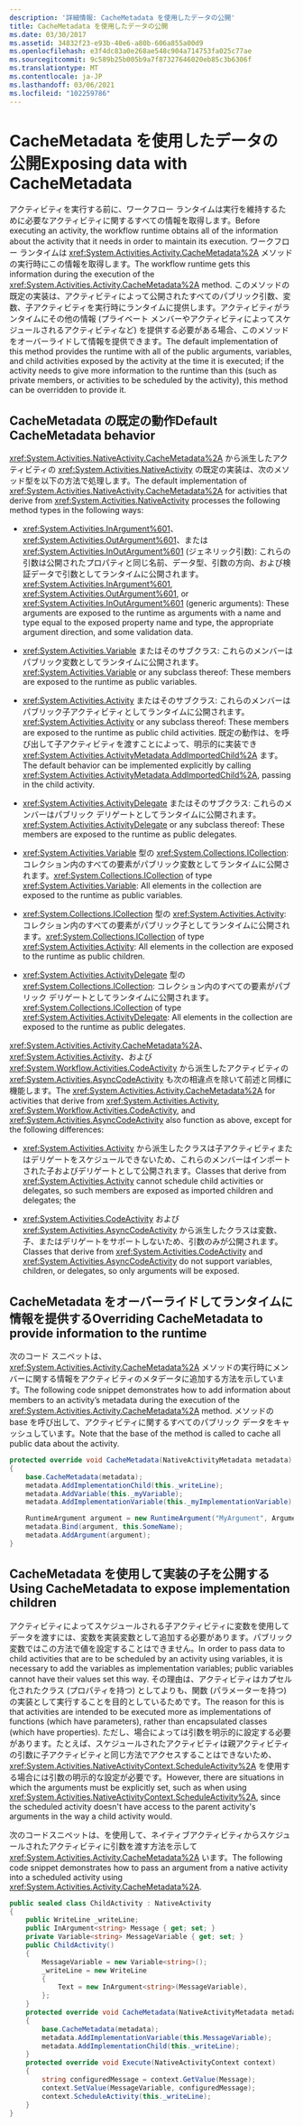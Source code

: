 ```yaml
---
description: '詳細情報: CacheMetadata を使用したデータの公開'
title: CacheMetadata を使用したデータの公開
ms.date: 03/30/2017
ms.assetid: 34832f23-e93b-40e6-a80b-606a855a00d9
ms.openlocfilehash: e3f4dc83a0e268ae548c904a714753fa025c77ae
ms.sourcegitcommit: 9c589b25b005b9a7f87327646020eb85c3b6306f
ms.translationtype: MT
ms.contentlocale: ja-JP
ms.lasthandoff: 03/06/2021
ms.locfileid: "102259786"
---
```

# <a name="exposing-data-with-cachemetadata"></a><span data-ttu-id="2c193-103">CacheMetadata を使用したデータの公開</span><span class="sxs-lookup"><span data-stu-id="2c193-103">Exposing data with CacheMetadata</span></span>

<span data-ttu-id="2c193-104">アクティビティを実行する前に、ワークフロー ランタイムは実行を維持するために必要なアクティビティに関するすべての情報を取得します。</span><span class="sxs-lookup"><span data-stu-id="2c193-104">Before executing an activity, the workflow runtime obtains all of the information about the activity that it needs in order to maintain its execution.</span></span> <span data-ttu-id="2c193-105">ワークフロー ランタイムは <xref:System.Activities.Activity.CacheMetadata%2A> メソッドの実行時にこの情報を取得します。</span><span class="sxs-lookup"><span data-stu-id="2c193-105">The workflow runtime gets this information during the execution of the <xref:System.Activities.Activity.CacheMetadata%2A> method.</span></span> <span data-ttu-id="2c193-106">このメソッドの既定の実装は、アクティビティによって公開されたすべてのパブリック引数、変数、子アクティビティを実行時にランタイムに提供します。アクティビティがランタイムにその他の情報 (プライベート メンバーやアクティビティによってスケジュールされるアクティビティなど) を提供する必要がある場合、このメソッドをオーバーライドして情報を提供できます。</span><span class="sxs-lookup"><span data-stu-id="2c193-106">The default implementation of this method provides the runtime with all of the public arguments, variables, and child activities exposed by the activity at the time it is executed; if the activity needs to give more information to the runtime than this (such as private members, or activities to be scheduled by the activity), this method can be overridden to provide it.</span></span>

## <a name="default-cachemetadata-behavior"></a><span data-ttu-id="2c193-107">CacheMetadata の既定の動作</span><span class="sxs-lookup"><span data-stu-id="2c193-107">Default CacheMetadata behavior</span></span>

<span data-ttu-id="2c193-108"><xref:System.Activities.NativeActivity.CacheMetadata%2A> から派生したアクティビティの <xref:System.Activities.NativeActivity> の既定の実装は、次のメソッド型を以下の方法で処理します。</span><span class="sxs-lookup"><span data-stu-id="2c193-108">The default implementation of <xref:System.Activities.NativeActivity.CacheMetadata%2A> for activities that derive from <xref:System.Activities.NativeActivity> processes the following method types in the following ways:</span></span>

- <span data-ttu-id="2c193-109"><xref:System.Activities.InArgument%601>、<xref:System.Activities.OutArgument%601>、または <xref:System.Activities.InOutArgument%601> (ジェネリック引数): これらの引数は公開されたプロパティと同じ名前、データ型、引数の方向、および検証データで引数としてランタイムに公開されます。</span><span class="sxs-lookup"><span data-stu-id="2c193-109"><xref:System.Activities.InArgument%601>, <xref:System.Activities.OutArgument%601>, or <xref:System.Activities.InOutArgument%601> (generic arguments): These arguments are exposed to the runtime as arguments with a name and type equal to the exposed property name and type, the appropriate argument direction, and some validation data.</span></span>

- <span data-ttu-id="2c193-110"><xref:System.Activities.Variable> またはそのサブクラス: これらのメンバーはパブリック変数としてランタイムに公開されます。</span><span class="sxs-lookup"><span data-stu-id="2c193-110"><xref:System.Activities.Variable> or any subclass thereof: These members are exposed to the runtime as public variables.</span></span>

- <span data-ttu-id="2c193-111"><xref:System.Activities.Activity> またはそのサブクラス: これらのメンバーはパブリック子アクティビティとしてランタイムに公開されます。</span><span class="sxs-lookup"><span data-stu-id="2c193-111"><xref:System.Activities.Activity> or any subclass thereof: These members are exposed to the runtime as public child activities.</span></span> <span data-ttu-id="2c193-112">既定の動作は、を呼び出して子アクティビティを渡すことによって、明示的に実装でき <xref:System.Activities.ActivityMetadata.AddImportedChild%2A> ます。</span><span class="sxs-lookup"><span data-stu-id="2c193-112">The default behavior can be implemented explicitly by calling <xref:System.Activities.ActivityMetadata.AddImportedChild%2A>, passing in the child activity.</span></span>

- <span data-ttu-id="2c193-113"><xref:System.Activities.ActivityDelegate> またはそのサブクラス: これらのメンバーはパブリック デリゲートとしてランタイムに公開されます。</span><span class="sxs-lookup"><span data-stu-id="2c193-113"><xref:System.Activities.ActivityDelegate> or any subclass thereof: These members are exposed to the runtime as public delegates.</span></span>

- <span data-ttu-id="2c193-114"><xref:System.Activities.Variable> 型の <xref:System.Collections.ICollection>: コレクション内のすべての要素がパブリック変数としてランタイムに公開されます。</span><span class="sxs-lookup"><span data-stu-id="2c193-114"><xref:System.Collections.ICollection> of type <xref:System.Activities.Variable>: All elements in the collection are exposed to the runtime as public variables.</span></span>

- <span data-ttu-id="2c193-115"><xref:System.Collections.ICollection> 型の <xref:System.Activities.Activity>: コレクション内のすべての要素がパブリック子としてランタイムに公開されます。</span><span class="sxs-lookup"><span data-stu-id="2c193-115"><xref:System.Collections.ICollection> of type <xref:System.Activities.Activity>: All elements in the collection are exposed to the runtime as public children.</span></span>

- <span data-ttu-id="2c193-116"><xref:System.Activities.ActivityDelegate> 型の <xref:System.Collections.ICollection>: コレクション内のすべての要素がパブリック デリゲートとしてランタイムに公開されます。</span><span class="sxs-lookup"><span data-stu-id="2c193-116"><xref:System.Collections.ICollection> of type <xref:System.Activities.ActivityDelegate>: All elements in the collection are exposed to the runtime as public delegates.</span></span>

<span data-ttu-id="2c193-117"><xref:System.Activities.Activity.CacheMetadata%2A>、<xref:System.Activities.Activity>、および <xref:System.Workflow.Activities.CodeActivity> から派生したアクティビティの <xref:System.Activities.AsyncCodeActivity> も次の相違点を除いて前述と同様に機能します。</span><span class="sxs-lookup"><span data-stu-id="2c193-117">The <xref:System.Activities.Activity.CacheMetadata%2A> for activities that derive from <xref:System.Activities.Activity>, <xref:System.Workflow.Activities.CodeActivity>, and <xref:System.Activities.AsyncCodeActivity> also function as above, except for the following differences:</span></span>

- <span data-ttu-id="2c193-118"><xref:System.Activities.Activity> から派生したクラスは子アクティビティまたはデリゲートをスケジュールできないため、これらのメンバーはインポートされた子およびデリゲートとして公開されます。</span><span class="sxs-lookup"><span data-stu-id="2c193-118">Classes that derive from <xref:System.Activities.Activity> cannot schedule child activities or delegates, so such members are exposed as imported children and delegates; the</span></span>

- <span data-ttu-id="2c193-119"><xref:System.Activities.CodeActivity> および <xref:System.Activities.AsyncCodeActivity> から派生したクラスは変数、子、またはデリゲートをサポートしないため、引数のみが公開されます。</span><span class="sxs-lookup"><span data-stu-id="2c193-119">Classes that derive from <xref:System.Activities.CodeActivity> and <xref:System.Activities.AsyncCodeActivity> do not support variables, children, or delegates, so only arguments will be exposed.</span></span>

## <a name="overriding-cachemetadata-to-provide-information-to-the-runtime"></a><span data-ttu-id="2c193-120">CacheMetadata をオーバーライドしてランタイムに情報を提供する</span><span class="sxs-lookup"><span data-stu-id="2c193-120">Overriding CacheMetadata to provide information to the runtime</span></span>

<span data-ttu-id="2c193-121">次のコード スニペットは、<xref:System.Activities.Activity.CacheMetadata%2A> メソッドの実行時にメンバーに関する情報をアクティビティのメタデータに追加する方法を示しています。</span><span class="sxs-lookup"><span data-stu-id="2c193-121">The following code snippet demonstrates how to add information about members to an activity’s metadata during the execution of the <xref:System.Activities.Activity.CacheMetadata%2A> method.</span></span> <span data-ttu-id="2c193-122">メソッドの base を呼び出して、アクティビティに関するすべてのパブリック データをキャッシュしています。</span><span class="sxs-lookup"><span data-stu-id="2c193-122">Note that the base of the method is called to cache all public data about the activity.</span></span>

```csharp
protected override void CacheMetadata(NativeActivityMetadata metadata)
{
    base.CacheMetadata(metadata);
    metadata.AddImplementationChild(this._writeLine);
    metadata.AddVariable(this._myVariable);
    metadata.AddImplementationVariable(this._myImplementationVariable);

    RuntimeArgument argument = new RuntimeArgument("MyArgument", ArgumentDirection.In, typeof(SomeType));
    metadata.Bind(argument, this.SomeName);
    metadata.AddArgument(argument);
}
```

## <a name="using-cachemetadata-to-expose-implementation-children"></a><span data-ttu-id="2c193-123">CacheMetadata を使用して実装の子を公開する</span><span class="sxs-lookup"><span data-stu-id="2c193-123">Using CacheMetadata to expose implementation children</span></span>

<span data-ttu-id="2c193-124">アクティビティによってスケジュールされる子アクティビティに変数を使用してデータを渡すには、変数を実装変数として追加する必要があります。パブリック変数ではこの方法で値を設定することはできません。</span><span class="sxs-lookup"><span data-stu-id="2c193-124">In order to pass data to child activities that are to be scheduled by an activity using variables, it is necessary to add the variables as implementation variables; public variables cannot have their values set this way.</span></span> <span data-ttu-id="2c193-125">その理由は、アクティビティはカプセル化されたクラス (プロパティを持つ) としてよりも、関数 (パラメーターを持つ) の実装として実行することを目的としているためです。</span><span class="sxs-lookup"><span data-stu-id="2c193-125">The reason for this is that activities are intended to be executed more as implementations of functions (which have parameters), rather than encapsulated classes (which have properties).</span></span> <span data-ttu-id="2c193-126">ただし、場合によっては引数を明示的に設定する必要があります。たとえば、スケジュールされたアクティビティは親アクティビティの引数に子アクティビティと同じ方法でアクセスすることはできないため、<xref:System.Activities.NativeActivityContext.ScheduleActivity%2A> を使用する場合には引数の明示的な設定が必要です。</span><span class="sxs-lookup"><span data-stu-id="2c193-126">However, there are situations in which the arguments must be explicitly set, such as when using <xref:System.Activities.NativeActivityContext.ScheduleActivity%2A>, since the scheduled activity doesn't have access to the parent activity's arguments in the way a child activity would.</span></span>

<span data-ttu-id="2c193-127">次のコードスニペットは、を使用して、ネイティブアクティビティからスケジュールされたアクティビティに引数を渡す方法を示して <xref:System.Activities.Activity.CacheMetadata%2A> います。</span><span class="sxs-lookup"><span data-stu-id="2c193-127">The following code snippet demonstrates how to pass an argument from a native activity into a scheduled activity using <xref:System.Activities.Activity.CacheMetadata%2A>.</span></span>

```csharp
public sealed class ChildActivity : NativeActivity
{
    public WriteLine _writeLine;
    public InArgument<string> Message { get; set; }
    private Variable<string> MessageVariable { get; set; }
    public ChildActivity()
    {
        MessageVariable = new Variable<string>();
        _writeLine = new WriteLine
        {
            Text = new InArgument<string>(MessageVariable),
        };
    }
    protected override void CacheMetadata(NativeActivityMetadata metadata)
    {
        base.CacheMetadata(metadata);
        metadata.AddImplementationVariable(this.MessageVariable);
        metadata.AddImplementationChild(this._writeLine);
    }
    protected override void Execute(NativeActivityContext context)
    {
        string configuredMessage = context.GetValue(Message);
        context.SetValue(MessageVariable, configuredMessage);
        context.ScheduleActivity(this._writeLine);
    }
}
```
